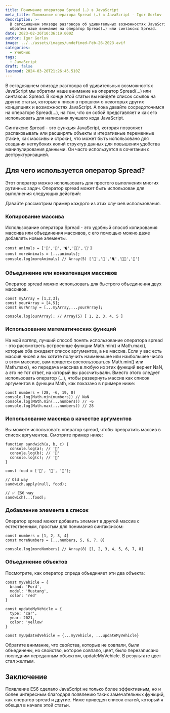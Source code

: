 ```yaml
---
title: Понимание оператора Spread (…) в JavaScript
meta_title: Понимание оператора Spread (…) в JavaScript - Igor Gorlov
description: >-
  В сегодняшнем эпизоде разговора об удивительных возможностях JavaScript мы
  обратим наше внимание на оператор Spread(…) или синтаксис Spread.
date: 2023-02-26T10:36:19.000Z
author: Igor Gorlov
image: ../../assets/images/undefined-Feb-26-2023.avif
categories:
  - Учебник
tags:
  - JavaScript
draft: false
lastmod: 2024-03-20T21:26:45.510Z
---
```


В сегодняшнем эпизоде разговора об удивительных возможностях JavaScript мы обратим наше внимание на оператор Spread(…) или синтаксис Spread. В конце этой статьи вы найдете список ссылок на другие статьи, которые я писал в прошлом о некоторых других концепциях и возможностях JavaScript. А пока давайте сосредоточимся на операторе Spread(…), на том, что он собой представляет и как его использовать для написания лучшего кода JavaScript.

Синтаксис Spread - это функция JavaScript, которая позволяет распаковывать или расширять объекты и итеративные переменные (такие, как массивы и строки), что может быть использовано для создания неглубоких копий структур данных для повышения удобства манипулирования данными. Он часто используется в сочетании с деструктуризацией.

<h2 class="wp-block-heading">Для чего используется оператор Spread?</h2>

Этот оператор можно использовать для простого выполнения многих рутинных задач. Оператор spread может быть использован для выполнения следующих действий:

Давайте рассмотрим пример каждого из этих случаев использования.

<!-- wp:heading {"level":3} -->
<h3 class="wp-block-heading">Копирование массива</h3>

Использование оператора Spread - это удобный способ копирования массива или объединения массивов, с его помощью можно даже добавлять новые элементы.

<!-- wp:code -->
<pre class="wp-block-code"><code lang="javascript" class="language-javascript">const animals = ['🦁','🐘','🐈','🐕‍🦺','🐇']
const moreAnimals = [...animals];
console.log(moreAnimals) // Array(5) ['🦁','🐘','🐈','🐕‍🦺','🐇']
</code></pre>
<!-- /wp:code -->

<!-- wp:heading {"level":3} -->
<h3 class="wp-block-heading">Объединение или конкатенация массивов</h3>

Оператор spread можно использовать для быстрого объединения двух массивов.

<!-- wp:code -->
<pre class="wp-block-code"><code lang="javascript" class="language-javascript">const myArray = [1,2,3];
const yourArray = [4,5];
const ourArray = [...myArray,...yourArray];

console.log(ourArray); // Array(5) [ 1, 2, 3, 4, 5 ]
</code></pre>
<!-- /wp:code -->

<!-- wp:heading {"level":3} -->
<h3 class="wp-block-heading">Использование математических функций</h3>

На мой взгляд, лучший способ понять использование оператора spread - это рассмотреть встроенные функции Math.min() и Math.max(), которые оба ожидают список аргументов, а не массив. Если у вас есть массив чисел и вы хотите получить наименьшее или наибольшее число в этом массиве, вам придется воспользоваться Math.min() или Math.max(), но передача массива в любую из этих функций вернет NaN, а это не тот ответ, на который вы рассчитывали. Вместо этого следует использовать оператор (…), чтобы развернуть массив как список аргументов в функции Math, как показано в примере ниже:

<!-- wp:code -->
<pre class="wp-block-code"><code lang="javascript" class="language-javascript">const numbers = [28, -6, 19, 0]
console.log(Math.min(numbers)) // NaN
console.log(Math.min(...numbers)) // -6
console.log(Math.max(...numbers)) // 28
</code></pre>
<!-- /wp:code -->

<!-- wp:heading {"level":3} -->
<h3 class="wp-block-heading">Использование массива в качестве аргументов</h3>

Вы можете использовать оператор spread, чтобы превратить массив в список аргументов. Смотрите пример ниже:

<!-- wp:code -->
<pre class="wp-block-code"><code lang="javascript" class="language-javascript">function sandwich(a, b, c) {
  console.log(a); // '🍞'
  console.log(b); // '🥬'
  console.log(c); // '🥓'
}

const food = ['🍞', '🥬', '🥓'];

// Old way
sandwich.apply(null, food);

// ✅ ES6 way
sandwich(...food);
</code></pre>
<!-- /wp:code -->

<!-- wp:heading {"level":3} -->
<h3 class="wp-block-heading">Добавление элемента в список</h3>

Оператор spread может добавить элемент в другой массив с естественным, простым для понимания синтаксисом:

<!-- wp:code -->
<pre class="wp-block-code"><code lang="javascript" class="language-javascript">const numbers = [1, 2, 3, 4]
const moreNumbers = [...numbers, 5, 6, 7, 8]

console.log(moreNumbers) // Array(8) [1, 2, 3, 4, 5, 6, 7, 8]
</code></pre>
<!-- /wp:code -->

<!-- wp:heading {"level":3} -->
<h3 class="wp-block-heading">Объединение объектов</h3>

Посмотрите, как оператор спреда объединяет эти два объекта:

<!-- wp:code -->
<pre class="wp-block-code"><code lang="javascript" class="language-javascript">const myVehicle = {
  brand: 'Ford',
  model: 'Mustang',
  color: 'red'
}

const updateMyVehicle = {
  type: 'car',
  year: 2021, 
  color: 'yellow'
}

const myUpdatedVehicle = {...myVehicle, ...updateMyVehicle}
</code></pre>
<!-- /wp:code -->

Обратите внимание, что свойства, которые не совпали, были объединены, но свойство, которое совпало, цвет, было перезаписано последним переданным объектом, updateMyVehicle. В результате цвет стал желтым.

<h2 class="wp-block-heading">Заключение</h2>

Появление ES6 сделало JavaScript не только более эффективным, но и более интересным благодаря появлению таких замечательных функций, как оператор spread и другие. Ниже приведен список статей, который я обещал в начале этой статьи.
